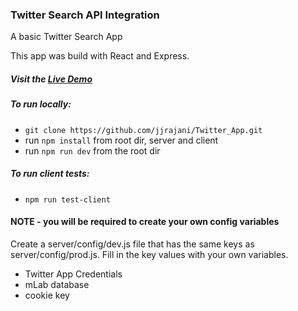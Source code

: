 ### Twitter Search API Integration

A basic Twitter Search App

This app was build with React and Express.

##### **Visit the [Live Demo](https://humdrum-twitter-app.herokuapp.com/)**

##### To run locally:

* `git clone https://github.com/jjrajani/Twitter_App.git`
* run `npm install` from root dir, server and client
* run `npm run dev` from the root dir

##### To run client tests:

* `npm run test-client`

#### NOTE - you will be required to create your own config variables

Create a server/config/dev.js file that has the same keys as
server/config/prod.js. Fill in the key values with your own variables.

* Twitter App Credentials
* mLab database
* cookie key
